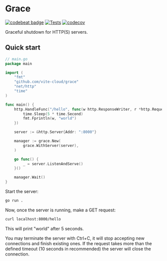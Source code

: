 # Grace
[![codebeat badge](https://codebeat.co/badges/12534986-c871-4e80-8c21-364abae97ce2)](https://codebeat.co/projects/github-com-vite-cloud-go-grace-main)
[![Tests](https://github.com/vite-cloud/go-grace/actions/workflows/tests.yml/badge.svg)](https://github.com/vite-cloud/go-grace/actions/workflows/tests.yml)
[![codecov](https://codecov.io/gh/vite-cloud/go-grace/branch/main/graph/badge.svg?token=2EBL0P4UN6)](https://codecov.io/gh/vite-cloud/go-grace)

Graceful shutdown for HTTP(S) servers.

## Quick start

```go
// main.go
package main

import (
	"fmt"
	"github.com/vite-cloud/grace"
	"net/http"
	"time"
)

func main() {
	http.HandleFunc("/hello", func(w http.ResponseWriter, r *http.Request) {
		time.Sleep(5 * time.Second)
		fmt.Fprintln(w, "world")
	})

	server := &http.Server{Addr: ":8000"}

	manager := grace.New(
		grace.WithServer(server),
	)

	go func() {
		_ = server.ListenAndServe()
	}()

	manager.Wait()
}
```

Start the server:

```bash
go run .
```

Now, once the server is running, make a GET request:

```bash
curl localhost:8000/hello
```

This will print "world" after 5 seconds.

You may terminate the server with Ctrl+C, it will stop accepting new connections and finish existing ones. If the
request takes more than the defined timeout (10 seconds in recommended) the server will close the connection.